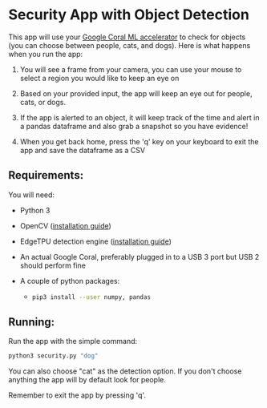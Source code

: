 # Security App with Object Detection

This app will use your [Google Coral ML accelerator](https://coral.withgoogle.com) to check for objects (you can choose between people, cats, and dogs). Here is what happens when you run the app:

1. You will see a frame from your camera, you can use your mouse to select a region you would like to keep an eye on

2. Based on your provided input, the app will keep an eye out for people, cats, or dogs.
3. If the app is alerted to an object, it will keep track of the time and alert in a pandas dataframe and also grab a snapshot so you have evidence!
4. When you get back home, press the 'q' key on your keyboard to exit the app and save the dataframe as a CSV



## Requirements:

You will need:

- Python 3 

- OpenCV ([installation guide](https://www.pyimagesearch.com/2018/05/28/ubuntu-18-04-how-to-install-opencv/))

- EdgeTPU detection engine ([installation guide](https://coral.withgoogle.com/docs/accelerator/get-started/))

- An actual Google Coral, preferably plugged in to a USB 3 port but USB 2 should perform fine

- A couple of python packages:

  - ```bash
    pip3 install --user numpy, pandas
    ```



## Running:

Run the app with the simple command:

```bash
python3 security.py "dog"
```

You can also choose "cat" as the detection option. If you don't choose anything the app will by default look for people.

Remember to exit the app by pressing 'q'. 